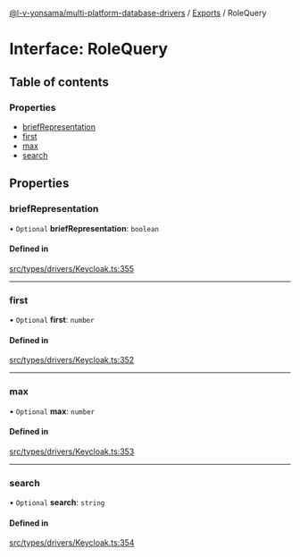 [@l-v-yonsama/multi-platform-database-drivers](../README.md) / [Exports](../modules.md) / RoleQuery

# Interface: RoleQuery

## Table of contents

### Properties

- [briefRepresentation](RoleQuery.md#briefrepresentation)
- [first](RoleQuery.md#first)
- [max](RoleQuery.md#max)
- [search](RoleQuery.md#search)

## Properties

### briefRepresentation

• `Optional` **briefRepresentation**: `boolean`

#### Defined in

[src/types/drivers/Keycloak.ts:355](https://github.com/l-v-yonsama/db-drivers/blob/d4478ef/src/types/drivers/Keycloak.ts#L355)

___

### first

• `Optional` **first**: `number`

#### Defined in

[src/types/drivers/Keycloak.ts:352](https://github.com/l-v-yonsama/db-drivers/blob/d4478ef/src/types/drivers/Keycloak.ts#L352)

___

### max

• `Optional` **max**: `number`

#### Defined in

[src/types/drivers/Keycloak.ts:353](https://github.com/l-v-yonsama/db-drivers/blob/d4478ef/src/types/drivers/Keycloak.ts#L353)

___

### search

• `Optional` **search**: `string`

#### Defined in

[src/types/drivers/Keycloak.ts:354](https://github.com/l-v-yonsama/db-drivers/blob/d4478ef/src/types/drivers/Keycloak.ts#L354)
